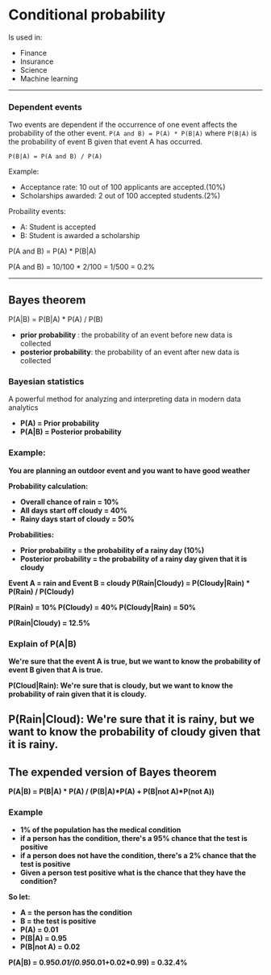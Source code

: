 # Conditional probability


Is used in:
- Finance
- Insurance
- Science
- Machine learning
---
### Dependent events
Two events are dependent if the occurrence of one event affects the probability of the other event.
`P(A and B) = P(A) * P(B|A)`
where `P(B|A)` is the probability of event B given that event A has occurred.

`P(B|A) = P(A and B) / P(A)`

Example:
- Acceptance rate: 10 out of 100 applicants are accepted.(10%)
- Scholarships awarded: 2 out of 100 accepted students.(2%)

Probaility events:
- A: Student is accepted
- B: Student is awarded a scholarship

P(A and B) = P(A) * P(B|A)

P(A and B) = 10/100 * 2/100 = 1/500 = 0.2%

---
## Bayes theorem

P(A|B) = P(B|A) * P(A) / P(B)

-  <b>prior probability </b>: the probability of an event before new data is collected
-  <b>posterior probability</b>: the probability of an event after new data is collected

### Bayesian statistics 
A powerful method for analyzing and interpreting data in modern data analytics


* <b>P(A) = Prior probability
* <b>P(A|B) = Posterior probability

### Example:

You are planning an outdoor event and you want to have good weather

Probability calculation:
* Overall chance of rain = 10%
* All days start off cloudy = 40%
* Rainy days start of cloudy = 50%

Probabilities:
* <b>Prior probability</b> = the probability of a rainy day (10%)
* <b>Posterior probability</b> = the probability of a rainy day given that it is cloudy 

Event A = rain and Event B = cloudy
P(Rain|Cloudy) = P(Cloudy|Rain) * P(Rain) / P(Cloudy)

P(Rain)  = 10%
P(Cloudy) = 40%
P(Cloudy|Rain) = 50%

P(Rain|Cloudy) = 12.5%


### Explain of P(A|B)
We're sure that the event A is true, but we want to know the probability of event B given that A is true.

P(Cloud|Rain):
We're sure that is cloudy, but we want to know the probability of rain given that it is cloudy.

P(Rain|Cloud):
We're sure that it is rainy, but we want to know the probability of cloudy given that it is rainy.
---
## The expended version of Bayes theorem
P(A|B) = P(B|A) * P(A) / (P(B|A)*P(A) + P(B|not A)*P(not A))

### Example
- 1% of the population has the medical condition
- if a person has the condition, there's a 95% chance that the test is positive
- if a person does not have the condition, there's a 2% chance that the test is positive
- Given a person test positive what is the chance that they have the condition?

So let:
- A = the person has the condition
- B = the test is positive
- P(A) = 0.01
- P(B|A) = 0.95
- P(B|not A) = 0.02

P(A|B) = 0.95*0.01/(0.95*0.01+0.02*0.99) = 0.32.4%